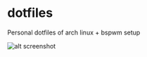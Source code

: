 # dotfiles
Personal dotfiles of arch linux + bspwm setup

![alt screenshot](https://i.imgur.com/HFPtyWC.jpg)


